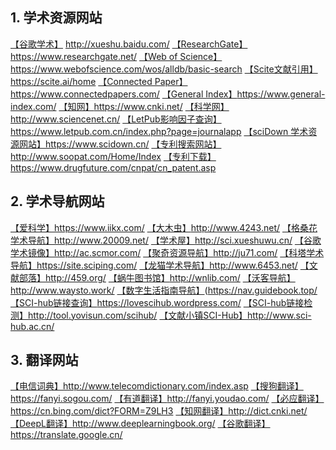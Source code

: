 
## 1. 学术资源网站

[【谷歌学术】](http://xueshu.baidu.com/) http://xueshu.baidu.com/
[【ResearchGate】](https://www.researchgate.net/)https://www.researchgate.net/
[【Web of Science】](https://www.webofscience.com/wos/alldb/basic-search)https://www.webofscience.com/wos/alldb/basic-search
[【Scite文献引用】](https://scite.ai/home)https://scite.ai/home
[【Connected Paper】](https://www.connectedpapers.com/)https://www.connectedpapers.com/
[【General Index】](https://www.general-index.com/)https://www.general-index.com/
[【知网】](https://www.cnki.net/)https://www.cnki.net/
[【科学网】](http://www.sciencenet.cn/)http://www.sciencenet.cn/
[【LetPub影响因子查询】](https://www.letpub.com.cn/index.php?page=journalapp)https://www.letpub.com.cn/index.php?page=journalapp
[【sciDown 学术资源网站】](https://www.scidown.cn/)https://www.scidown.cn/
[【专利搜索网站】](http://www.soopat.com/Home/Index)http://www.soopat.com/Home/Index
[【专利下载】](https://www.drugfuture.com/cnpat/cn_patent.asp)https://www.drugfuture.com/cnpat/cn_patent.asp

## 2. 学术导航网站

[【爱科学】](https://www.iikx.com/)https://www.iikx.com/
[【大木虫】](http://www.4243.net/)http://www.4243.net/
[【格桑花学术导航】](http://www.20009.net/)http://www.20009.net/
[【学术屋】](http://sci.xueshuwu.cn/)http://sci.xueshuwu.cn/
[【谷歌学术镜像】](http://ac.scmor.com/)http://ac.scmor.com/
[【聚奇资源导航】](http://ju71.com/)http://ju71.com/
[【科塔学术导航】](https://site.sciping.com/)https://site.sciping.com/
[【龙猫学术导航】](http://www.6453.net/)http://www.6453.net/
[【文献部落】](http://459.org/)http://459.org/
[【蜗牛图书馆】](http://wnlib.com/)http://wnlib.com/
[【沃客导航】](http://www.waysto.work/)http://www.waysto.work/
[【数字生活指南导航】](https://nav.guidebook.top/)(https://nav.guidebook.top/
[【SCI-hub链接查询】](https://lovescihub.wordpress.com/)https://lovescihub.wordpress.com/
[【SCI-hub链接检测】](http://tool.yovisun.com/scihub/)http://tool.yovisun.com/scihub/
[【文献小镇SCI-Hub】](http://www.sci-hub.ac.cn/)http://www.sci-hub.ac.cn/

## 3. 翻译网站

[【电信词典】](http://www.telecomdictionary.com/index.asp)http://www.telecomdictionary.com/index.asp
[【搜狗翻译】](https://fanyi.sogou.com/)https://fanyi.sogou.com/
[【有道翻译】](http://fanyi.youdao.com/)http://fanyi.youdao.com/
[【必应翻译】](https://cn.bing.com/dict?FORM=Z9LH3)https://cn.bing.com/dict?FORM=Z9LH3
[【知网翻译】](http://dict.cnki.net/)http://dict.cnki.net/
[【DeepL翻译】](http://www.deeplearningbook.org/)http://www.deeplearningbook.org/
[【谷歌翻译】](https://translate.google.cn/)https://translate.google.cn/



